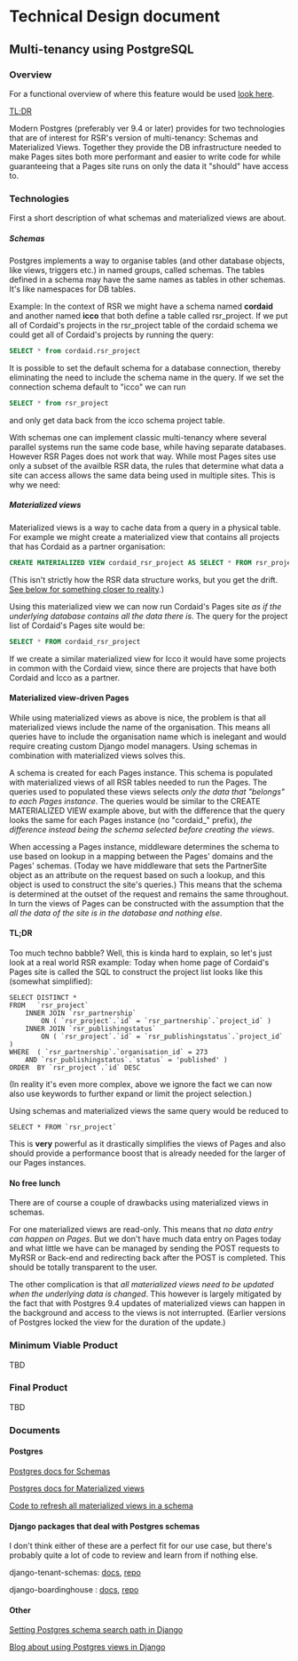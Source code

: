 
# Technical Design document

Multi-tenancy using PostgreSQL
-------------

### Overview

For a functional overview of where this feature would be used [look here](functional_design_document.md).

[TL;DR](#user-content-tldr)

Modern Postgres (preferably ver 9.4 or later) provides for two technologies that are of interest for RSR's version of multi-tenancy: Schemas and Materialized Views. Together they provide the DB infrastructure needed to make Pages sites both more performant and easier to write code for while guaranteeing that a Pages site runs on only the data it "should" have access to.

### Technologies

First a short description of what schemas and materialized views are about.

##### Schemas

Postgres implements a way to organise tables (and other database objects, like views, triggers etc.) in named groups, called schemas. The tables defined in a schema may have the same names as tables in other schemas. It's like namespaces for DB tables.

Example: In the context of RSR we might have a schema named **cordaid** and another named **icco** that both define a table called rsr_project. If we put all of Cordaid's projects in the rsr_project table of the cordaid schema we could get all of Cordaid's projects by running the query:

```sql
SELECT * from cordaid.rsr_project
```

It is possible to set the default schema for a database connection, thereby eliminating the need to include the schema name in the query. If we set the connection schema default to "icco" we can run

```sql
SELECT * from rsr_project
```
and only get data back from the icco schema project table. 

With schemas one can implement classic multi-tenancy where several parallel systems run the same code base, while having separate databases. However RSR Pages does not work that way. While most Pages sites use only a subset of the availble RSR data, the rules that determine what data a site can access allows the same data being used in multiple sites. This is why we need:

##### Materialized views

Materialized views is a way to cache data from a query in a physical table. For example we might create a materialized view that contains all projects that has Cordaid as a partner organisation:

```sql
CREATE MATERIALIZED VIEW cordaid_rsr_project AS SELECT * FROM rsr_project WHERE partner = 273
```
(This isn't strictly how the RSR data structure works, but you get the drift. [See below for something closer to reality](#TL;DR).)

Using this materialized view we can now run Cordaid's Pages site *as if the underlying database contains all the data there is*. The query for the project list of Cordaid's Pages site would be:

```sql
SELECT * FROM cordaid_rsr_project
```

If we create a similar materialized view for Icco it would have some projects in common with the Cordaid view, since there are projects that have both Cordaid and Icco as a partner.

#### Materialized view-driven Pages

While using materialized views as above is nice, the problem is that all materialized views include the name of the organisation. This means all queries have to include the organisation name which is inelegant and would require creating custom Django model managers. Using schemas in combination with materialized views solves this.

A schema is created for each Pages instance. This schema is populated with materialized views of all RSR tables needed to run the Pages. The queries used to populated these views selects *only the data that "belongs" to each Pages instance*. The queries would be similar to the CREATE MATERIALIZED VIEW example above, but with the difference that the query looks the same for each Pages instance (no "cordaid_" prefix), *the difference instead being the schema selected before creating the views*.

When accessing a Pages instance, middleware determines the schema to use based on lookup in a mapping between the Pages' domains and the Pages' schemas. (Today we have middleware that sets the PartnerSite object as an attribute on the request based on such a lookup, and this object is used to construct the site's queries.) This means that the schema is determined at the outset of the request and remains the same throughout. In turn the views of Pages can be constructed with the assumption that the *all the data of the site is in the database and nothing else*.

#### TL;DR

Too much techno babble? Well, this is kinda hard to explain, so let's just look at a real world RSR example: Today when home page of Cordaid's Pages site is called the SQL to construct the project list looks like this (somewhat simplified):

```
SELECT DISTINCT *
FROM   `rsr_project`
    INNER JOIN `rsr_partnership`
        ON ( `rsr_project`.`id` = `rsr_partnership`.`project_id` )
    INNER JOIN `rsr_publishingstatus`
        ON ( `rsr_project`.`id` = `rsr_publishingstatus`.`project_id` )
WHERE  ( `rsr_partnership`.`organisation_id` = 273
    AND `rsr_publishingstatus`.`status` = 'published' )
ORDER  BY `rsr_project`.`id` DESC
```
(In reality it's even more complex, above we ignore the fact we can now also use keywords to further expand or limit the project selection.)

Using schemas and materialized views the same query would be reduced to

```
SELECT * FROM `rsr_project`
```
This is **very** powerful as it drastically simplifies the views of Pages and also should provide a performance boost that is already needed for the larger of our Pages instances.

#### No free lunch
There are of course a couple of drawbacks using materialized views in schemas.

For one materialized views are read-only. This means that *no data entry can happen on Pages*. But we don't have much data entry on Pages today and what little we have can be managed by sending the POST requests to MyRSR or Back-end and redirecting back after the POST is completed. This should be totally transparent to the user.

The other complication is that *all materialized views need to be updated when the underlying data is changed*. This however is largely mitigated by the fact that with Postgres 9.4 updates of materialized views can happen in the background and access to the views is not interrupted. (Earlier versions of Postgres locked the view for the duration of the update.)

### Minimum Viable Product
TBD

### Final Product
TBD

### Documents

#### Postgres

[Postgres docs for Schemas](http://www.postgresql.org/docs/9.4/interactive/ddl-schemas.html)

[Postgres docs for Materialized views](http://www.postgresql.org/docs/9.4/static/sql-creatematerializedview.html)

[Code to refresh all materialized views in a schema](https://github.com/sorokine/RefreshAllMaterializedViews)

#### Django packages that deal with Postgres schemas

I don't think either of these are a perfect fit for our use case, but there's probably quite a lot of code to review and learn from if nothing else.

django-tenant-schemas: [docs](https://django-tenant-schemas.readthedocs.org/en/latest/), [repo](https://github.com/bernardopires/django-tenant-schemas)

django-boardinghouse : [docs](https://readthedocs.org/projects/django-boardinghouse/), [repo](https://bitbucket.org/schinckel/django-boardinghouse)

#### Other 

[Setting Postgres schema search path in Django](http://blog.amvtek.com/posts/2014/Jun/13/accessing-multiple-postgres-schemas-from-django/)

[Blog about using Postgres views in Django](http://schinckel.net/2014/09/01/postgres-view-meet-django-model/)